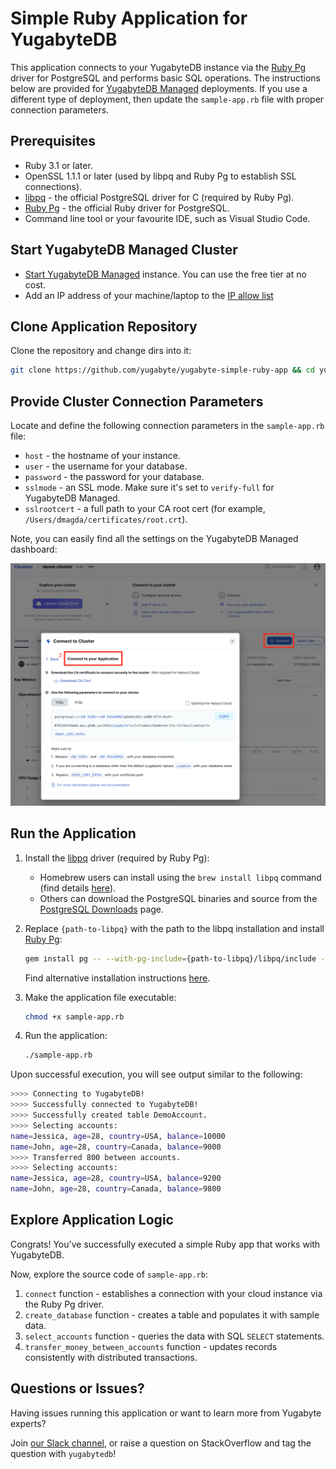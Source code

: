 # Simple Ruby Application for YugabyteDB

This application connects to your YugabyteDB instance via the 
[Ruby Pg](https://github.com/ged/ruby-pg) driver for PostgreSQL and performs basic SQL operations. The instructions below are provided for [YugabyteDB Managed](https://cloud.yugabyte.com/) deployments. 
If you use a different type of deployment, then update the `sample-app.rb` file with proper connection parameters.

## Prerequisites

* Ruby 3.1 or later.
* OpenSSL 1.1.1 or later (used by libpq and Ruby Pg to establish SSL connections).
* [libpq](https://docs.yugabyte.com/latest/reference/drivers/ysql-client-drivers/#libpq) - the official PostgreSQL driver for C (required by Ruby Pg).
* [Ruby Pg](https://github.com/ged/ruby-pg) - the official Ruby driver for PostgreSQL.
* Command line tool or your favourite IDE, such as Visual Studio Code.

## Start YugabyteDB Managed Cluster

* [Start YugabyteDB Managed](https://docs.yugabyte.com/latest/yugabyte-cloud/cloud-quickstart/qs-add/) instance. You can use
the free tier at no cost.
* Add an IP address of your machine/laptop to the [IP allow list](https://docs.yugabyte.com/latest/yugabyte-cloud/cloud-secure-clusters/add-connections/#manage-ip-allow-lists)

## Clone Application Repository

Clone the repository and change dirs into it:

```bash
git clone https://github.com/yugabyte/yugabyte-simple-ruby-app && cd yugabyte-simple-ruby-app
```

## Provide Cluster Connection Parameters

Locate and define the following connection parameters in the `sample-app.rb` file:
* `host` - the hostname of your instance.
* `user` - the username for your database.
* `password` - the password for your database.
* `sslmode`  - an SSL mode. Make sure it's set to `verify-full` for YugabyteDB Managed.
* `sslrootcert` - a full path to your CA root cert (for example, `/Users/dmagda/certificates/root.crt`). 

Note, you can easily find all the settings on the YugabyteDB Managed dashboard:

![image](resources/cloud-app-settings.png)

## Run the Application
 
1. Install the [libpq](https://docs.yugabyte.com/latest/reference/drivers/ysql-client-drivers/#libpq) driver (required by Ruby Pg):
    * Homebrew users can install using the `brew install libpq` command (find details [here](https://formulae.brew.sh/formula/libpq)).
    * Others can download the PostgreSQL binaries and source from the [PostgreSQL Downloads](https://www.postgresql.org/download/) page.

2. Replace `{path-to-libpq}` with the path to the libpq installation and install [Ruby Pg](https://github.com/ged/ruby-pg):
    ```bash
    gem install pg -- --with-pg-include={path-to-libpq}/libpq/include --with-pg-lib={path-to-libpq}/libpq/lib
    ```

    Find alternative installation instructions [here](https://github.com/ged/ruby-pg#label-How+To+Install).

4. Make the application file executable:
    ```bash
    chmod +x sample-app.rb
    ```

3. Run the application:
    ```bash
    ./sample-app.rb
    ```

Upon successful execution, you will see output similar to the following:

```bash
>>>> Connecting to YugabyteDB!
>>>> Successfully connected to YugabyteDB!
>>>> Successfully created table DemoAccount.
>>>> Selecting accounts:
name=Jessica, age=28, country=USA, balance=10000
name=John, age=28, country=Canada, balance=9000
>>>> Transferred 800 between accounts.
>>>> Selecting accounts:
name=Jessica, age=28, country=USA, balance=9200
name=John, age=28, country=Canada, balance=9800
```

## Explore Application Logic

Congrats! You've successfully executed a simple Ruby app that works with YugabyteDB.

Now, explore the source code of `sample-app.rb`:
1. `connect` function - establishes a connection with your cloud instance via the Ruby Pg driver.
2. `create_database` function - creates a table and populates it with sample data.
3. `select_accounts` function - queries the data with SQL `SELECT` statements.
4. `transfer_money_between_accounts` function - updates records consistently with distributed transactions.

## Questions or Issues?

Having issues running this application or want to learn more from Yugabyte experts?

Join [our Slack channel](https://communityinviter.com/apps/yugabyte-db/register),
or raise a question on StackOverflow and tag the question with `yugabytedb`!
